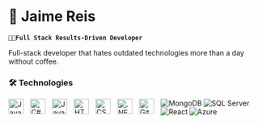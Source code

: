 # 🤘 Jaime Reis

**`👨‍💻Full Stack Results-Driven Developer`**

Full-stack developer that hates outdated technologies more than a day without coffee.

### 🛠 Technologies

<img align="left" alt="Java" width="30px" style="padding-right:10px;" src="https://cdn.jsdelivr.net/gh/devicons/devicon/icons/java/java-original.svg"/>
<img align="left" alt="C#" width="30px" style="padding-right:10px;" src="https://cdn.jsdelivr.net/gh/devicons/devicon/icons/csharp/csharp-original.svg" />
<img align="left" alt="JavaScript" width="30px" style="padding-right:10px;" src="https://cdn.jsdelivr.net/gh/devicons/devicon/icons/javascript/javascript-plain.svg" />
<img align="left" alt="HTML" width="30px" style="padding-right:10px;" src="https://cdn.jsdelivr.net/gh/devicons/devicon/icons/html5/html5-plain.svg" />
<img align="left" alt="CSS" width="30px" style="padding-right:10px;" src="https://cdn.jsdelivr.net/gh/devicons/devicon/icons/css3/css3-plain.svg" />
<img align="left" alt=".NET" width="30px" style="padding-right:10px;" src="https://cdn.jsdelivr.net/gh/devicons/devicon/icons/dotnetcore/dotnetcore-original.svg" />
<img align="left" alt="Git" width="30px" style="padding-right:10px;" src="https://cdn.jsdelivr.net/gh/devicons/devicon/icons/git/git-original.svg" />
<img align="left" alt="MongoDB" src="https://cdn.jsdelivr.net/gh/devicons/devicon/icons/mongodb/mongodb-original.svg" />
<img align="left" alt="SQL Server" src="https://cdn.jsdelivr.net/gh/devicons/devicon/icons/mysql/mysql-original.svg" />
<img align="left" alt="React" src="https://cdn.jsdelivr.net/gh/devicons/devicon/icons/react/react-original.svg" />
<img align="left" alt="Azure" src="https://cdn.jsdelivr.net/gh/devicons/devicon/icons/azure/azure-original.svg" />

<br />